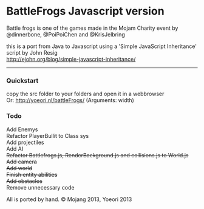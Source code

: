 # BattleFrogs Javascript version

Battle frogs is one of the games made in the Mojam Charity event by @dinnerbone, @PoiPoiChen and @KrisJelbring

this is a port from Java to Javascript using a 'Simple JavaScript Inheritance' script by John Resig<br /><a href="http://ejohn.org/blog/simple-javascript-inheritance/">http://ejohn.org/blog/simple-javascript-inheritance/</a>

---

### Quickstart

copy the src folder to your folders and open it in a webbrowser<br />
Or: http://yoeori.nl/battleFrogs/ (Arguments: width)

### Todo

Add Enemys<br />
Refactor PlayerBullit to Class sys<br />
Add projectiles<br />
Add AI<br />
<del>Refactor Battlefrogs.js, RenderBackground.js and collisions.js to World.js</del><br />
<del>Add camera</del><br />
<del>Add world</del><br />
<del>Finish entity abilities</del><br />
<del>Add obstacles</del><br />
Remove unnecessary code


All is ported by hand. &copy; Mojang 2013, Yoeori 2013
